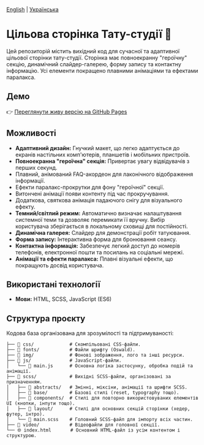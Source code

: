 [English](./README.md) | [Українська](./README.uk.md)

# Цільова сторінка Тату-студії 🎨

Цей репозиторій містить вихідний код для сучасної та адаптивної цільової сторінки
тату-студії. Сторінка має повноекранну "героїчну" секцію, динамічний слайдер-галерею,
форму запису та контактну інформацію. Усі елементи покращено плавними анімаціями та
ефектами паралакса.

## Демо

👉 [Переглянути живу версію на GitHub Pages](https://niarosss.github.io/tatoo/)

## Можливості

- **Адаптивний дизайн:** Гнучкий макет, що легко адаптується до екранів настільних
  комп'ютерів, планшетів і мобільних пристроїв.
- **Повноекранна "героїчна" секція:** Привертає увагу відвідувачів з перших секунд.
- Плавний, анімований FAQ-акордеон для лаконічного відображення інформації.
- Ефекти паралакс-прокрутки для фону "героїчної" секції.
- Витончені анімації появи контенту під час прокручування.
- Додаткова, святкова анімація падаючого снігу для візуального ефекту.
- **Темний/світлий режим:** Автоматично визначає налаштування системної теми та дозволяє
  перемикати її вручну. Вибір користувача зберігається в локальному сховищі для
  постійності.
- **Динамічна галерея:** Слайдер для демонстрації робіт татуювання.
- **Форма запису:** Інтерактивна форма для бронювання сеансу.
- **Контактна інформація:** Забезпечує легкий доступ до номерів телефонів, електронної
  пошти та посилань на соціальні мережі.
- **Анімації та ефекти паралакса:** Плавні візуальні ефекти, що покращують досвід
  користувача.

## Використані технології

- **Мови:** HTML, SCSS, JavaScript (ES6)

## Структура проєкту

Кодова база організована для зрозумілості та підтримуваності:

```
├── 📁 css/             # Скомпільовані CSS-файли.
├── 📁 fonts/           # Файли шрифту (Oswald).
├── 📁 img/             # Фонові зображення, лого та інші ресурси.
├── 📁 js/              # JavaScript-файли.
│   └── 📄 main.js      # Основна логіка застосунку, обробка подій та анімації.
├── 📁 scss/            # Вихідні SCSS-файли, організовані за призначенням.
│   ├── 📁 abstracts/   # Змінні, міксіни, анімації та шрифти SCSS.
│   ├── 📁 base/        # Базові стилі (reset, typography тощо).
│   ├── 📁 components/  # Стилі для повторно використовуваних елементів UI (кнопки, інпути тощо).
│   ├── 📁 layout/      # Стилі для основних секцій сторінки (хедер, футер, інтро).
│   └── 🎨 main.scss    # Головний SCSS-файл для імпорту всіх частин.
├── 📁 video/           # Відеофайли для головної секції.
└── 🌐 index.html       # Основний HTML-файл із усім контентом і структурою.
```
